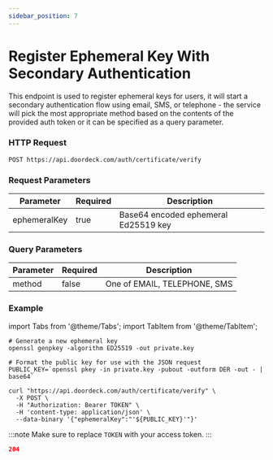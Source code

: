 ```yaml
---
sidebar_position: 7
---
```


# Register Ephemeral Key With Secondary Authentication

This endpoint is used to register ephemeral keys for users, it will start a secondary authentication flow using email,
SMS, or telephone - the service will pick the most appropriate method based on the contents of the provided
auth token or it can be specified as a query parameter.

### HTTP Request
`POST https://api.doordeck.com/auth/certificate/verify`

### Request Parameters

| Parameter    | Required | Description                          |
|--------------|----------|--------------------------------------|
| ephemeralKey | true     | Base64 encoded ephemeral Ed25519 key |

### Query Parameters

| Parameter | Required | Description                  |
|-----------|----------|------------------------------|
| method    | false    | One of EMAIL, TELEPHONE, SMS |

### Example

import Tabs from '@theme/Tabs';
import TabItem from '@theme/TabItem';

<Tabs>
<TabItem value="request" label="Request">

```shell showLineNumbers title="CURL"
# Generate a new ephemeral key
openssl genpkey -algorithm ED25519 -out private.key

# Format the public key for use with the JSON request
PUBLIC_KEY=`openssl pkey -in private.key -pubout -outform DER -out - | base64`

curl "https://api.doordeck.com/auth/certificate/verify" \
  -X POST \
  -H "Authorization: Bearer TOKEN" \
  -H 'content-type: application/json' \
  --data-binary '{"ephemeralKey":"'${PUBLIC_KEY}'"}' 
```

:::note 
Make sure to replace `TOKEN` with your access token.
:::

</TabItem>
<TabItem value="response" label="Response">

```json showLineNumbers title="HTTP CODE"
204
```

</TabItem>
</Tabs>
